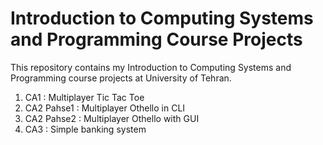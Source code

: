 # Introduction to Computing Systems and Programming Course Projects

This repository contains my Introduction to Computing Systems and Programming course projects at University of Tehran.

1. CA1 : Multiplayer Tic Tac Toe 
2. CA2 Pahse1 : Multiplayer Othello in CLI
3. CA2 Pahse2 : Multiplayer Othello with GUI
4. CA3 : Simple banking system 
